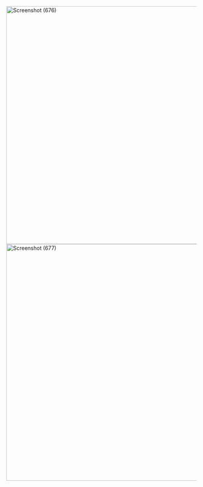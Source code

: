 <img width="1366" height="629" alt="Screenshot (676)" src="https://github.com/user-attachments/assets/0382a106-d694-4770-b4cf-54ba19306f94" />

<img width="1366" height="626" alt="Screenshot (677)" src="https://github.com/user-attachments/assets/dc02beb6-5547-49fc-955a-cb856331cb90" />
